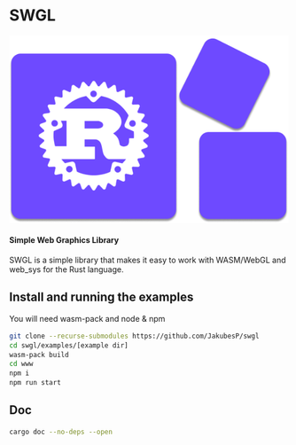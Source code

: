 # SWGL

<p align="center">
  <img src="https://github.com/JakubesP/swgl/blob/main/logo.png?raw=true">
</p>
 
#### Simple Web Graphics Library

SWGL is a simple library that makes it easy to work with WASM/WebGL and web_sys for the Rust language.

## Install and running the examples

You will need wasm-pack and node & npm

```sh
git clone --recurse-submodules https://github.com/JakubesP/swgl
cd swgl/examples/[example dir]
wasm-pack build
cd www
npm i
npm run start
```

## Doc

```sh
cargo doc --no-deps --open
```

